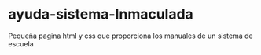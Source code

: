 # ayuda-sistema-Inmaculada
Pequeña pagina html y css que proporciona los manuales de un sistema de escuela
